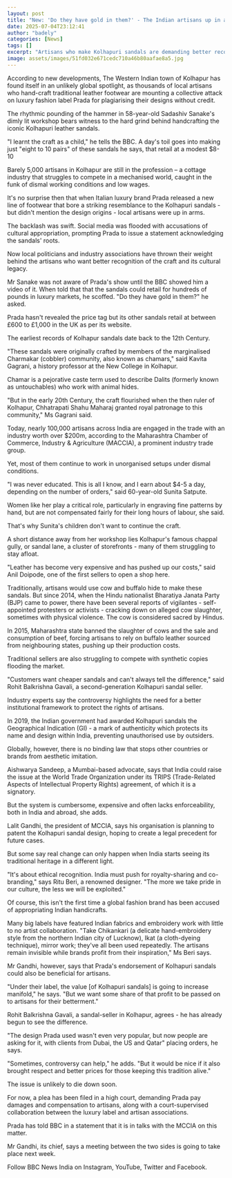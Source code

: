 ```yaml
---
layout: post
title: "New: 'Do they have gold in them?' - The Indian artisans up in arms over Prada's sandals"
date: 2025-07-04T23:12:41
author: "badely"
categories: [News]
tags: []
excerpt: "Artisans who make Kolhapuri sandals are demanding better recognition after Prada failed to acknowledge design roots."
image: assets/images/51fd032e671cedc710a46b80aafae8a5.jpg
---
```


According to new developments, The Western Indian town of Kolhapur has found itself in an unlikely global spotlight, as thousands of local artisans who hand-craft traditional leather footwear are mounting a collective attack on luxury fashion label Prada for plagiarising their designs without credit.

The rhythmic pounding of the hammer in 58-year-old Sadashiv Sanake's dimly lit workshop bears witness to the hard grind behind handcrafting the iconic Kolhapuri leather sandals.

"I learnt the craft as a child," he tells the BBC. A day's toil goes into making just "eight to 10 pairs" of these sandals he says, that retail at a modest $8-10

Barely 5,000 artisans in Kolhapur are still in the profession – a cottage industry that struggles to compete in a mechanised world, caught in the funk of dismal working conditions and low wages.

It's no surprise then that when Italian luxury brand Prada released a new line of footwear that bore a striking resemblance to the Kolhapuri sandals - but didn't mention the design origins - local artisans were up in arms.

The backlash was swift. Social media was flooded with accusations of cultural appropriation, prompting Prada to issue a statement acknowledging the sandals' roots.

Now local politicians and industry associations have thrown their weight behind the artisans who want better recognition of the craft and its cultural legacy. 

Mr Sanake was not aware of Prada's show until the BBC showed him a video of it. When told that that the sandals could retail for hundreds of pounds in luxury markets, he scoffed. "Do they have gold in them?" he asked.

Prada hasn't revealed the price tag but its other sandals retail at between £600 to £1,000 in the UK as per its website. 

The earliest records of Kolhapur sandals date back to the 12th Century.

"These sandals were originally crafted by members of the marginalised Charmakar (cobbler) community, also known as chamars," said Kavita Gagrani, a history professor at the New College in Kolhapur.

Chamar is a pejorative caste term used to describe Dalits (formerly known as untouchables) who work with animal hides.

"But in the early 20th Century, the craft flourished when the then ruler of Kolhapur, Chhatrapati Shahu Maharaj granted royal patronage to this community," Ms Gagrani said.

Today, nearly 100,000 artisans across India are engaged in the trade with an industry worth over $200m, according to the Maharashtra Chamber of Commerce, Industry & Agriculture (MACCIA), a prominent industry trade group.

Yet, most of them continue to work in unorganised setups under dismal conditions.

"I was never educated. This is all I know, and I earn about $4-5 a day, depending on the number of orders," said 60-year-old Sunita Satpute.

Women like her play a critical role, particularly in engraving fine patterns by hand, but are not compensated fairly for their long hours of labour, she said.

That's why Sunita's children don't want to continue the craft.

A short distance away from her workshop lies Kolhapur's famous chappal gully, or sandal lane, a cluster of storefronts - many of them struggling to stay afloat.

"Leather has become very expensive and has pushed up our costs," said Anil Doipode, one of the first sellers to open a shop here. 

Traditionally, artisans would use cow and buffalo hide to make these sandals. But since 2014, when the Hindu nationalist Bharatiya Janata Party (BJP) came to power, there have been several reports of vigilantes - self-appointed protesters or activists - cracking down on alleged cow slaughter, sometimes with physical violence. The cow is considered sacred by Hindus.

In 2015, Maharashtra state banned the slaughter of cows and the sale and consumption of beef, forcing artisans to rely on buffalo leather sourced from neighbouring states, pushing up their production costs.

Traditional sellers are also struggling to compete with synthetic copies flooding the market.

"Customers want cheaper sandals and can't always tell the difference," said Rohit Balkrishna Gavali, a second-generation Kolhapuri sandal seller.

Industry experts say the controversy highlights the need for a better institutional framework to protect the rights of artisans.

In 2019, the Indian government had awarded Kolhapuri sandals the Geographical Indication (GI) - a mark of authenticity which protects its name and design within India, preventing unauthorised use by outsiders.

Globally, however, there is no binding law that stops other countries or brands from aesthetic imitation.

Aishwarya Sandeep, a Mumbai-based advocate, says that India could raise the issue at the World Trade Organization under its TRIPS (Trade-Related Aspects of Intellectual Property Rights) agreement, of which it is a signatory.

But the system is cumbersome, expensive and often lacks enforceability, both in India and abroad, she adds.

Lalit Gandhi, the president of MCCIA, says his organisation is planning to patent the Kolhapuri sandal design, hoping to create a legal precedent for future cases.

But some say real change can only happen when India starts seeing its traditional heritage in a different light. 

"It's about ethical recognition. India must push for royalty-sharing and co-branding," says Ritu Beri, a renowned designer. "The more we take pride in our culture, the less we will be exploited."

Of course, this isn't the first time a global fashion brand has been accused of appropriating Indian handicrafts.

Many big labels have featured Indian fabrics and embroidery work with little to no artist collaboration. "Take Chikankari (a delicate hand-embroidery style from the northern Indian city of Lucknow), Ikat (a cloth-dyeing technique), mirror work; they've all been used repeatedly. The artisans remain invisible while brands profit from their inspiration," Ms Beri says.

Mr Gandhi, however, says that Prada's endorsement of Kolhapuri sandals could also be beneficial for artisans.

"Under their label, the value [of Kolhapuri sandals] is going to increase manifold," he says. "But we want some share of that profit to be passed on to artisans for their betterment."

Rohit Balkrishna Gavali, a sandal-seller in Kolhapur, agrees - he has already begun to see the difference.

"The design Prada used wasn't even very popular, but now people are asking for it, with clients from Dubai, the US and Qatar" placing orders, he says.

"Sometimes, controversy can help," he adds. "But it would be nice if it also brought respect and better prices for those keeping this tradition alive."

The issue is unlikely to die down soon.

For now, a plea has been filed in a high court, demanding Prada pay damages and compensation to artisans, along with a court-supervised collaboration between the luxury label and artisan associations. 

Prada has told BBC in a statement that it is in talks with the MCCIA on this matter.   

Mr Gandhi, its chief, says a meeting between the two sides is going to take place next week.

Follow BBC News India on Instagram, YouTube, Twitter and Facebook.

